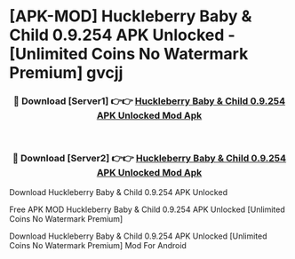 # [APK-MOD] Huckleberry  Baby & Child 0.9.254 APK Unlocked - [Unlimited Coins No Watermark Premium] gvcjj



<div align="center">
<h3>🔴 Download [Server1] 👉👉 <a href="https://momento.my/?title=Huckleberry__Baby_&_Child_0.9.254_APK_Unlocked">Huckleberry  Baby & Child 0.9.254 APK Unlocked Mod Apk</a></h3><br>

<h3>🔴 Download [Server2] 👉👉 <a href="https://momento.my/?title=Huckleberry__Baby_&_Child_0.9.254_APK_Unlocked">Huckleberry  Baby & Child 0.9.254 APK Unlocked Mod Apk</a></h3>
</div>



Download Huckleberry  Baby & Child 0.9.254 APK Unlocked 

Free APK MOD Huckleberry  Baby & Child 0.9.254 APK Unlocked [Unlimited Coins No Watermark Premium]

Download Huckleberry  Baby & Child 0.9.254 APK Unlocked [Unlimited Coins No Watermark Premium] Mod For Android
